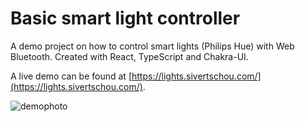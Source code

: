 # Basic smart light controller

A demo project on how to control smart lights (Philips Hue) with Web Bluetooth. Created with React, TypeScript and Chakra-UI.

A live demo can be found at [https://lights.sivertschou.com/](https://lights.sivertschou.com/).

![demophoto](https://user-images.githubusercontent.com/31168035/145686052-f4062eae-6094-46d3-bdc7-0eafbc7db810.png)
